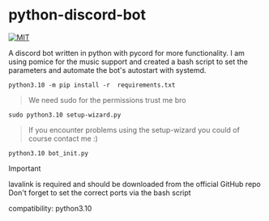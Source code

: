 # python-discord-bot
[![MIT](https://img.shields.io/github/license/BlacklightYT/python-discord-bot?color=2f2f2f)](https://github.com/BlacklightYT/python-discord-bot/blob/main/LICENSE) 

A discord bot written in python with pycord for more functionality.
I am using pomice for the music support and created a bash script 
to set the parameters and automate the bot's autostart with systemd.

```
python3.10 -m pip install -r  requirements.txt
```
> We need sudo for the permissions trust me bro

```
sudo python3.10 setup-wizard.py
```
> If you encounter problems using the setup-wizard you could of course contact me :)

```
python3.10 bot_init.py
```
> [!IMPORTANT]
> lavalink is required and should be downloaded from the official GitHub repo
> Don't forget to set the correct ports via the bash script

compatibility:
python3.10
